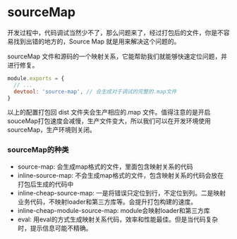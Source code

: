# sourceMap

开发过程中，代码调试当然少不了，那么问题来了，经过打包后的文件，你是不容易找到出错的地方的，Source Map 就是用来解决这个问题的。

sourceMap 文件和源码的一个映射关系，它能帮助我们就能够快速定位问题，并进行修复。

```js
module.exports = {
  // ...
  devtool: 'source-map', // 会生成对于调试的完整的.map文件
}
```

以上的配置打包回 dist 文件夹会生产相应的.map 文件。值得注意的是开启souceMap打包速度会减慢，生产文件变大，所以我们可以在开发环境使用 sourceMap，生产环境则关闭。


### sourceMap的种类

* source-map: 会生成map格式的文件，里面包含映射关系的代码
* inline-source-map: 不会生成map格式的文件，包含映射关系的代码会放在打包后生成的代码中
* inline-cheap-source-map: 一是将错误只定位到行，不定位到列。二是映射业务代码，不映射loader和第三方库等。会提升打包构建的速度。
* inline-cheap-module-source-map: module会映射loader和第三方库
* eval: 用eval的方式生成映射关系代码，效率和性能最佳。但是当代码复杂时，提示信息可能不精确。